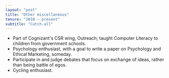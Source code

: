 ```yaml
---
layout: "post"
title: "Other miscellaneous"
tenure: "2010 – present"
subtitle: "Catch-all"
---
```


- Part of Cognizant's CSR wing, Outreach; taught Computer Literacy to children from government schools.
- Psychology enthusiast, with a goal to write a paper on Psychology and Ethical Marketing, someday.
- Participate in and judge debates that focus on exchange of ideas, rather than being battle of egos.
- Cycling enthusiast.
